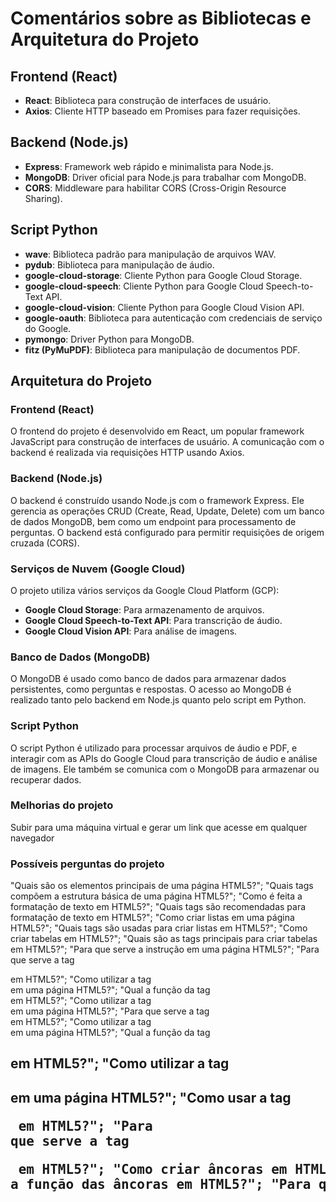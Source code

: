 # Comentários sobre as Bibliotecas e Arquitetura do Projeto

## Frontend (React)
- **React**: Biblioteca para construção de interfaces de usuário.
- **Axios**: Cliente HTTP baseado em Promises para fazer requisições.

## Backend (Node.js)
- **Express**: Framework web rápido e minimalista para Node.js.
- **MongoDB**: Driver oficial para Node.js para trabalhar com MongoDB.
- **CORS**: Middleware para habilitar CORS (Cross-Origin Resource Sharing).

## Script Python
- **wave**: Biblioteca padrão para manipulação de arquivos WAV.
- **pydub**: Biblioteca para manipulação de áudio.
- **google-cloud-storage**: Cliente Python para Google Cloud Storage.
- **google-cloud-speech**: Cliente Python para Google Cloud Speech-to-Text API.
- **google-cloud-vision**: Cliente Python para Google Cloud Vision API.
- **google-oauth**: Biblioteca para autenticação com credenciais de serviço do Google.
- **pymongo**: Driver Python para MongoDB.
- **fitz (PyMuPDF)**: Biblioteca para manipulação de documentos PDF.

## Arquitetura do Projeto

### Frontend (React)
O frontend do projeto é desenvolvido em React, um popular framework JavaScript para construção de interfaces de usuário. A comunicação com o backend é realizada via requisições HTTP usando Axios.

### Backend (Node.js)
O backend é construído usando Node.js com o framework Express. Ele gerencia as operações CRUD (Create, Read, Update, Delete) com um banco de dados MongoDB, bem como um endpoint para processamento de perguntas. O backend está configurado para permitir requisições de origem cruzada (CORS).

### Serviços de Nuvem (Google Cloud)
O projeto utiliza vários serviços da Google Cloud Platform (GCP):
- **Google Cloud Storage**: Para armazenamento de arquivos.
- **Google Cloud Speech-to-Text API**: Para transcrição de áudio.
- **Google Cloud Vision API**: Para análise de imagens.

### Banco de Dados (MongoDB)
O MongoDB é usado como banco de dados para armazenar dados persistentes, como perguntas e respostas. O acesso ao MongoDB é realizado tanto pelo backend em Node.js quanto pelo script em Python.

### Script Python
O script Python é utilizado para processar arquivos de áudio e PDF, e interagir com as APIs do Google Cloud para transcrição de áudio e análise de imagens. Ele também se comunica com o MongoDB para armazenar ou recuperar dados.

### Melhorias do projeto
Subir para uma máquina virtual e gerar um link que acesse em qualquer navegador 

### Possíveis perguntas do projeto
"Quais são os elementos principais de uma página HTML5?";
"Quais tags compõem a estrutura básica de uma página HTML5?";
"Como é feita a formatação de texto em HTML5?";
"Quais tags são recomendadas para formatação de texto em HTML5?";
"Como criar listas em uma página HTML5?";
"Quais tags são usadas para criar listas em HTML5?";
"Como criar tabelas em HTML5?";
"Quais são as tags principais para criar tabelas em HTML5?";
"Para que serve a instrução <!DOCTYPE html> em uma página HTML5?";
"Para que serve a tag <nav> em HTML5?";
"Como utilizar a tag <nav> em uma página HTML5?";
"Qual a função da tag <section> em HTML5?";
"Como utilizar a tag <section> em uma página HTML5?";
"Para que serve a tag <article> em HTML5?";
"Como utilizar a tag <article> em uma página HTML5?";
"Qual a função da tag <h2> em HTML5?";
"Como utilizar a tag <h2> em uma página HTML5?";
"Como usar a tag <pre> em HTML5?";
"Para que serve a tag <pre> em HTML5?";
"Como criar âncoras em HTML5?";
"Qual a função das âncoras em HTML5?";
"Para que serve a tag <title> em HTML5?";
"Qual a função da tag <title> em uma página HTML5?";
"Para que serve a tag <header> em HTML5?";
"Qual a função do header em uma página HTML5?";
"O que colocar no <header> de uma página HTML5?";
"Quais informações devem estar no <header> em HTML5?";
"Para que serve a tag <footer> em HTML5?";
"Qual a função do footer em uma página HTML5?";
"O que colocar no <footer> de uma página HTML5?";
"Quais informações devem estar no <footer> em HTML5?"

